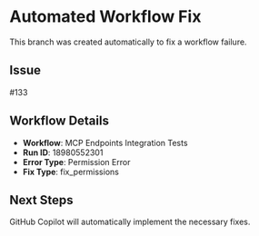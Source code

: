 # Automated Workflow Fix

This branch was created automatically to fix a workflow failure.

## Issue

#133

## Workflow Details

- **Workflow**: MCP Endpoints Integration Tests
- **Run ID**: 18980552301
- **Error Type**: Permission Error
- **Fix Type**: fix_permissions

## Next Steps

GitHub Copilot will automatically implement the necessary fixes.
